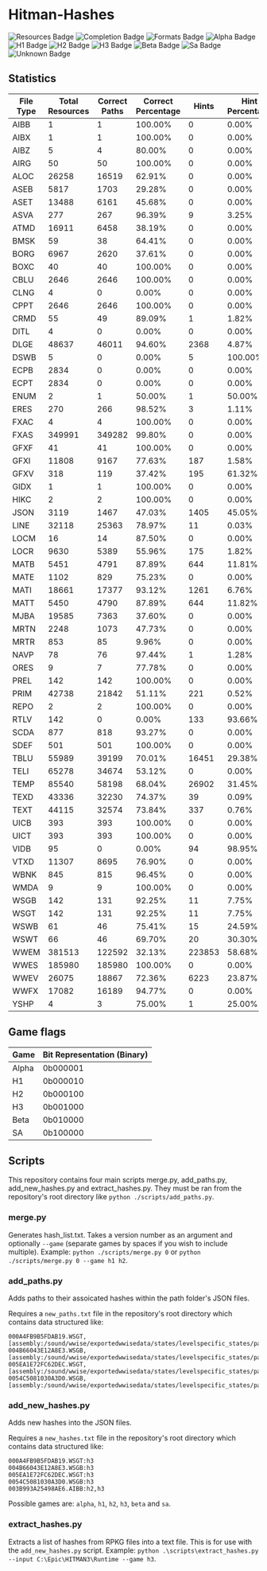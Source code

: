 # Hitman-Hashes
<!-- BADGES_START -->
![Resources Badge](https://img.shields.io/badge/Total%20Resources-1,553,063-blue.svg)
![Completion Badge](https://img.shields.io/badge/Total%20Completion-70.00%25-yellow.svg)
![Formats Badge](https://img.shields.io/badge/Formats%20completed-17/69-blue.svg)
![Alpha Badge](https://img.shields.io/badge/Alpha%20Completion-100.00%25-green.svg)
![H1 Badge](https://img.shields.io/badge/H1%20Completion-61.69%25-red.svg)
![H2 Badge](https://img.shields.io/badge/H2%20Completion-71.99%25-yellow.svg)
![H3 Badge](https://img.shields.io/badge/H3%20Completion-80.12%25-yellow.svg)
![Beta Badge](https://img.shields.io/badge/Beta%20Completion-49.96%25-red.svg)
![Sa Badge](https://img.shields.io/badge/Sa%20Completion-64.39%25-red.svg)
![Unknown Badge](https://img.shields.io/badge/Unknown%20Completion-67.31%25-red.svg)
<!-- BADGES_END -->
## Statistics
<!-- STATISTICS_TABLE_START -->
|File Type|Total Resources|Correct Paths|Correct Percentage|Hints |Hint Percentage|
|---------|---------------|-------------|------------------|------|---------------|
|AIBB     |1              |1            |100.00%           |0     |0.00%          |
|AIBX     |1              |1            |100.00%           |0     |0.00%          |
|AIBZ     |5              |4            |80.00%            |0     |0.00%          |
|AIRG     |50             |50           |100.00%           |0     |0.00%          |
|ALOC     |26258          |16519        |62.91%            |0     |0.00%          |
|ASEB     |5817           |1703         |29.28%            |0     |0.00%          |
|ASET     |13488          |6161         |45.68%            |0     |0.00%          |
|ASVA     |277            |267          |96.39%            |9     |3.25%          |
|ATMD     |16911          |6458         |38.19%            |0     |0.00%          |
|BMSK     |59             |38           |64.41%            |0     |0.00%          |
|BORG     |6967           |2620         |37.61%            |0     |0.00%          |
|BOXC     |40             |40           |100.00%           |0     |0.00%          |
|CBLU     |2646           |2646         |100.00%           |0     |0.00%          |
|CLNG     |4              |0            |0.00%             |0     |0.00%          |
|CPPT     |2646           |2646         |100.00%           |0     |0.00%          |
|CRMD     |55             |49           |89.09%            |1     |1.82%          |
|DITL     |4              |0            |0.00%             |0     |0.00%          |
|DLGE     |48637          |46011        |94.60%            |2368  |4.87%          |
|DSWB     |5              |0            |0.00%             |5     |100.00%        |
|ECPB     |2834           |0            |0.00%             |0     |0.00%          |
|ECPT     |2834           |0            |0.00%             |0     |0.00%          |
|ENUM     |2              |1            |50.00%            |1     |50.00%         |
|ERES     |270            |266          |98.52%            |3     |1.11%          |
|FXAC     |4              |4            |100.00%           |0     |0.00%          |
|FXAS     |349991         |349282       |99.80%            |0     |0.00%          |
|GFXF     |41             |41           |100.00%           |0     |0.00%          |
|GFXI     |11808          |9167         |77.63%            |187   |1.58%          |
|GFXV     |318            |119          |37.42%            |195   |61.32%         |
|GIDX     |1              |1            |100.00%           |0     |0.00%          |
|HIKC     |2              |2            |100.00%           |0     |0.00%          |
|JSON     |3119           |1467         |47.03%            |1405  |45.05%         |
|LINE     |32118          |25363        |78.97%            |11    |0.03%          |
|LOCM     |16             |14           |87.50%            |0     |0.00%          |
|LOCR     |9630           |5389         |55.96%            |175   |1.82%          |
|MATB     |5451           |4791         |87.89%            |644   |11.81%         |
|MATE     |1102           |829          |75.23%            |0     |0.00%          |
|MATI     |18661          |17377        |93.12%            |1261  |6.76%          |
|MATT     |5450           |4790         |87.89%            |644   |11.82%         |
|MJBA     |19585          |7363         |37.60%            |0     |0.00%          |
|MRTN     |2248           |1073         |47.73%            |0     |0.00%          |
|MRTR     |853            |85           |9.96%             |0     |0.00%          |
|NAVP     |78             |76           |97.44%            |1     |1.28%          |
|ORES     |9              |7            |77.78%            |0     |0.00%          |
|PREL     |142            |142          |100.00%           |0     |0.00%          |
|PRIM     |42738          |21842        |51.11%            |221   |0.52%          |
|REPO     |2              |2            |100.00%           |0     |0.00%          |
|RTLV     |142            |0            |0.00%             |133   |93.66%         |
|SCDA     |877            |818          |93.27%            |0     |0.00%          |
|SDEF     |501            |501          |100.00%           |0     |0.00%          |
|TBLU     |55989          |39199        |70.01%            |16451 |29.38%         |
|TELI     |65278          |34674        |53.12%            |0     |0.00%          |
|TEMP     |85540          |58198        |68.04%            |26902 |31.45%         |
|TEXD     |43336          |32230        |74.37%            |39    |0.09%          |
|TEXT     |44115          |32574        |73.84%            |337   |0.76%          |
|UICB     |393            |393          |100.00%           |0     |0.00%          |
|UICT     |393            |393          |100.00%           |0     |0.00%          |
|VIDB     |95             |0            |0.00%             |94    |98.95%         |
|VTXD     |11307          |8695         |76.90%            |0     |0.00%          |
|WBNK     |845            |815          |96.45%            |0     |0.00%          |
|WMDA     |9              |9            |100.00%           |0     |0.00%          |
|WSGB     |142            |131          |92.25%            |11    |7.75%          |
|WSGT     |142            |131          |92.25%            |11    |7.75%          |
|WSWB     |61             |46           |75.41%            |15    |24.59%         |
|WSWT     |66             |46           |69.70%            |20    |30.30%         |
|WWEM     |381513         |122592       |32.13%            |223853|58.68%         |
|WWES     |185980         |185980       |100.00%           |0     |0.00%          |
|WWEV     |26075          |18867        |72.36%            |6223  |23.87%         |
|WWFX     |17082          |16189        |94.77%            |0     |0.00%          |
|YSHP     |4              |3            |75.00%            |1     |25.00%         |
<!-- STATISTICS_TABLE_END -->

## Game flags
| Game  | Bit Representation (Binary) |
| ----- | --------------------------- |
| Alpha | 0b000001                    |
| H1    | 0b000010                    |
| H2    | 0b000100                    |
| H3    | 0b001000                    |
| Beta  | 0b010000                    |
| SA    | 0b100000                    |

## Scripts
This repository contains four main scripts merge.py, add_paths.py, add_new_hashes.py and extract_hashes.py. They must be ran from the repository's root directory like `python ./scripts/add_paths.py`.

### merge.py
Generates hash_list.txt. Takes a version number as an argument and optionally `--game` (separate games by spaces if you wish to include multiple). Example: `python ./scripts/merge.py 0` or `python ./scripts/merge.py 0 --game h1 h2`.

### add_paths.py
Adds paths to their assoicated hashes within the path folder's JSON files.

Requires a `new_paths.txt` file in the repository's root directory which contains data structured like:

```
000A4FB9B5FDAB19.WSGT,[assembly:/sound/wwise/exportedwwisedata/states/levelspecific_states/paris/fashionshowmusic_level_state.wwisestategroup].pc_entitytype
004B66043E12A8E3.WSGB,[assembly:/sound/wwise/exportedwwisedata/states/levelspecific_states/paris/fashionshowmusic_level_state.wwisestategroup].pc_entityblueprint
005EA1E72FC62DEC.WSGT,[assembly:/sound/wwise/exportedwwisedata/states/levelspecific_states/paris/paris_rain_puddle_state.wwisestategroup].pc_entitytype
0054C5081030A3D0.WSGB,[assembly:/sound/wwise/exportedwwisedata/states/levelspecific_states/paris/paris_rain_puddle_state.wwisestategroup].pc_entityblueprint
```

### add_new_hashes.py
Adds new hashes into the JSON files.

Requires a `new_hashes.txt` file in the repository's root directory which contains data structured like:

```
000A4FB9B5FDAB19.WSGT:h3
004B66043E12A8E3.WSGB:h3
005EA1E72FC62DEC.WSGT:h3
0054C5081030A3D0.WSGB:h3
003B993A25498AE6.AIBB:h2,h3
```

Possible games are: `alpha`, `h1`, `h2`, `h3`, `beta` and `sa`.

### extract_hashes.py
Extracts a list of hashes from RPKG files into a text file. This is for use with the `add_new_hashes.py` script. Example: `python .\scripts\extract_hashes.py --input C:\Epic\HITMAN3\Runtime --game h3`.